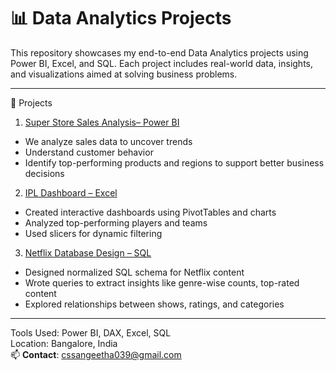 # 📊 Data Analytics Projects

This repository showcases my end-to-end Data Analytics projects using Power BI, Excel, and SQL. Each project includes real-world data, insights, and visualizations aimed at solving business problems.

---

🔷 Projects

1. [ Super Store Sales Analysis– Power BI](./PowerBI/README.md)
- We analyze sales data to uncover trends
- Understand customer behavior
- Identify top-performing products and regions to support better business decisions

2. [IPL Dashboard – Excel](./Excel/README.md)
- Created interactive dashboards using PivotTables and charts
- Analyzed top-performing players and teams
- Used slicers for dynamic filtering

3. [Netflix Database Design – SQL](./SQL/README.md)
- Designed normalized SQL schema for Netflix content
- Wrote queries to extract insights like genre-wise counts, top-rated content
- Explored relationships between shows, ratings, and categories

---

Tools Used: Power BI, DAX, Excel, SQL  
Location: Bangalore, India  
📫 **Contact**: cssangeetha039@gmail.com

